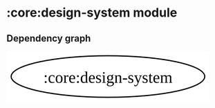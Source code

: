 # :core:design-system module
## Dependency graph
![Dependency graph](../../docs/images/graphs/dep_graph_core_design_system.svg)

